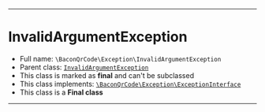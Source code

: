***

# InvalidArgumentException

* Full name: `\BaconQrCode\Exception\InvalidArgumentException`
* Parent class: [`InvalidArgumentException`](../../InvalidArgumentException.md)
* This class is marked as **final** and can't be subclassed
* This class implements:
  [`\BaconQrCode\Exception\ExceptionInterface`](./ExceptionInterface.md)
* This class is a **Final class**

***

